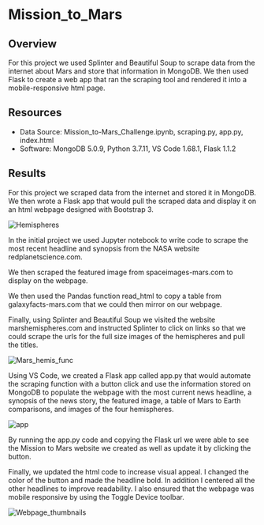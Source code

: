 # Mission_to_Mars

## Overview

For this project we used Splinter and Beautiful Soup to scrape data from the internet about Mars and store that information in MongoDB. We then used Flask to create a web app that ran the scraping tool and rendered it into a mobile-responsive html page.

## Resources

- Data Source: Mission_to-Mars_Challenge.ipynb, scraping.py, app.py, index.html
- Software: MongoDB 5.0.9, Python 3.7.11, VS Code 1.68.1, Flask 1.1.2

## Results

For this project we scraped data from the internet and stored it in MongoDB. We then wrote a Flask app that would pull the scraped data and display it on an html webpage designed with Bootstrap 3.

![Hemispheres](https://user-images.githubusercontent.com/101822948/175431527-053444c8-2634-4205-bb24-d06a000a4e69.png)


In the initial project we used Jupyter notebook to write code to scrape the most recent headline and synopsis from the NASA website redplanetscience.com.

We then scraped the featured image from spaceimages-mars.com to display on the webpage.

We then used the Pandas function read_html to copy a table from galaxyfacts-mars.com that we could then mirror on our webpage.

Finally, using Splinter and Beautiful Soup we visited the website marshemispheres.com and instructed Splinter to click on links so that we could scrape the urls for the full size images of the hemispheres and pull the titles.

![Mars_hemis_func](https://user-images.githubusercontent.com/101822948/175431376-322fad3d-8da8-4171-a2f1-38776ea7a901.png)

Using VS Code, we created a Flask app called app.py that would automate the scraping function with a button click and use the information stored on MongoDB to populate the webpage with the most current news headline, a synopsis of the news story, the featured image, a table of Mars to Earth comparisons, and images of the four hemispheres.


![app](https://user-images.githubusercontent.com/101822948/175431359-63db1c04-e3e3-4aef-b621-f3f807540d59.png)


By running the app.py code and copying the Flask url we were able to see the Mission to Mars website we created as well as update it by clicking the button.

Finally, we updated the html code to increase visual appeal. I changed the color of the button and made the headline bold. In addition I centered all the other headlines to improve readability. I also ensured that the webpage was mobile responsive by using the Toggle Device toolbar.


![Webpage_thumbnails](https://user-images.githubusercontent.com/101822948/175431332-2e143f18-1bb8-40cb-b6b8-c84507141cc2.png)

